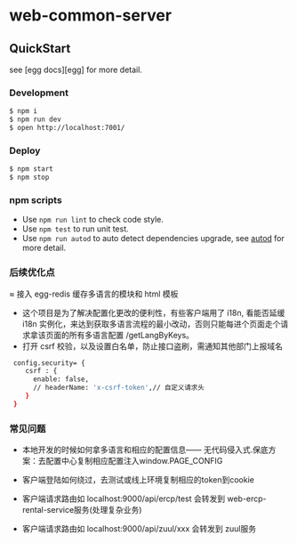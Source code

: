 # web-common-server

## QuickStart

<!-- add docs here for user -->

see [egg docs][egg] for more detail.

### Development

```bash
$ npm i
$ npm run dev
$ open http://localhost:7001/
```

### Deploy

```bash
$ npm start
$ npm stop
```

### npm scripts

- Use `npm run lint` to check code style.
- Use `npm test` to run unit test.
- Use `npm run autod` to auto detect dependencies upgrade, see [autod](https://www.npmjs.com/package/autod) for more detail.

### 后续优化点
≈ 接入 egg-redis 缓存多语言的模块和 html 模板
- 这个项目是为了解决配置化更改的便利性，有些客户端用了 i18n, 看能否延缓 i18n 实例化，来达到获取多语言流程的最小改动，否则只能每进个页面走个请求拿该页面的所有多语言配置 /getLangByKeys。
- 打开 csrf 校验，以及设置白名单，防止接口盗刷，需通知其他部门上报域名

```bash
 config.security= {
    csrf : {
      enable: false,
      // headerName: 'x-csrf-token',// 自定义请求头
    }
 }
```

### 常见问题
- 本地开发的时候如何拿多语言和相应的配置信息——
无代码侵入式.保底方案：去配置中心复制相应配置注入window.PAGE_CONFIG
- 客户端登陆如何绕过，去测试或线上环境复制相应的token到cookie

- 客户端请求路由如 localhost:9000/api/ercp/test 会转发到 web-ercp-rental-service服务(处理复杂业务)
- 客户端请求路由如 localhost:9000/api/zuul/xxx 会转发到 zuul服务
